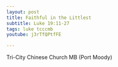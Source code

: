 ```yaml
---
layout: post
title: Faithful in the Littlest
subtitle: Luke 19:11-27
tags: luke tcccmb
youtube: j3rTfQPtfFE

---
```

Tri-City Chinese Church MB (Port Moody)
